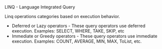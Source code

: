 LINQ - Language Integrated Query

Linq operations categories based on execution behavior.
- Deferred or Lazy operators - These query operators use deferred execution.
  Examples: SELECT, WHERE, TAKE, SKIP, etc
- Immediate or Greedy operators - These query operators use immediate execution.
  Examples: COUNT, AVERAGE, MIN, MAX, ToList, etc.
